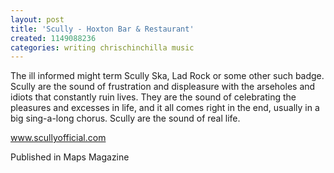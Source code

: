 ```yaml
---
layout: post
title: 'Scully - Hoxton Bar & Restaurant'
created: 1149088236
categories: writing chrischinchilla music
---
```


The ill informed might term Scully Ska, Lad Rock or some other such badge. Scully are the sound of frustration and displeasure with the arseholes and idiots that constantly ruin lives. They are the sound of celebrating the pleasures and excesses in life, and it all comes right in the end, usually in a big sing-a-long chorus. Scully are the sound of real life.

<a href='http://www.scullyofficial.com' target='_blank'>www.scullyofficial.com</a>

Published in Maps Magazine

